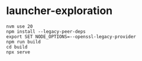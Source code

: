 # launcher-exploration
```
nvm use 20
npm install --legacy-peer-deps
export SET NODE_OPTIONS=--openssl-legacy-provider
npm run build
cd build
npx serve
```
